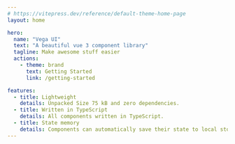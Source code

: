 ```yaml
---
# https://vitepress.dev/reference/default-theme-home-page
layout: home

hero:
  name: "Vega UI"
  text: "A beautiful vue 3 component library"
  tagline: Make awesome stuff easier
  actions:
    - theme: brand
      text: Getting Started
      link: /getting-started

features:
  - title: Lightweight
    details: Unpacked Size 75 kB and zero dependencies.
  - title: Written in TypeScript
    details: All components written in TypeScript.
  - title: State memory
    details: Components can automatically save their state to local storage.
---
```


